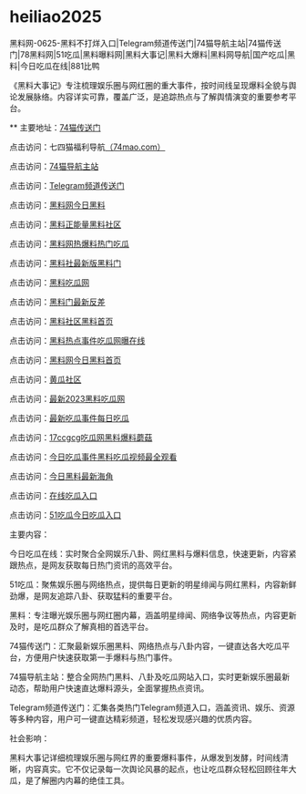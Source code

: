 # heiliao2025
黑料网-0625-黑料不打烊入口|Telegram频道传送门|74猫导航主站|74猫传送门|78黑料网|51吃瓜|黑料曝料网|黑料大事记|黑料大爆料|黑料网导航|国产吃瓜|黑料|今日吃瓜在线|881比鸭

《黑料大事记》专注梳理娱乐圈与网红圈的重大事件，按时间线呈现爆料全貌与舆论发展脉络。内容详实可靠，覆盖广泛，是追踪热点与了解舆情演变的重要参考平台。

** 主要地址：<a href="https://74mao.com/">74猫传送门</a>

点击访问：七四猫福利导航<a href="https://74mao.com/">（74mao.com）</a>

点击访问：<a href="https://74mao.com/">74猫导航主站</a>

点击访问：<a href="https://74mao.com/">Telegram频道传送门</a>

点击访问：<a href="https://hl69.pages.dev/">黑料网今日黑料</a>

点击访问：<a href="https://hl68.pages.dev/">黑料正能量黑料社区</a>

点击访问：<a href="https://hl67.pages.dev/">黑料网热爆料热门吃瓜</a>

点击访问：<a href="https://hl66.pages.dev/">黑料社最新版黑料门</a>

点击访问：<a href="https://hl64.pages.dev/">黑料吃瓜网</a>

点击访问：<a href="https://hl65.pages.dev/">黑料门最新反差</a>

点击访问：<a href="https://hl62.pages.dev/">黑料社区黑料首页</a>

点击访问：<a href="https://hl61.pages.dev/">黑料热点事件吃瓜网曝在线</a>

点击访问：<a href="https://hl60.pages.dev/">黑料网今日黑料首页</a>

点击访问：<a href="https://cg5-04.pages.dev/">黄瓜社区</a>

点击访问：<a href="https://hl35.pages.dev/">最新2023黑料吃瓜网</a>

点击访问：<a href="https://cg09.pages.dev/">最新吃瓜事件每日吃瓜</a>

点击访问：<a href="https://cg08.pages.dev/">17ccgcg吃瓜网黑料爆料蘑菇</a>

点击访问：<a href="https://cg07.pages.dev/">今日吃瓜事件黑料吃瓜视频最全观看</a>

点击访问：<a href="https://cg06.pages.dev/">今日黑料最新海角</a>

点击访问：<a href="https://cg05.pages.dev/">在线吃瓜入口</a>

点击访问：<a href="https://cg04.pages.dev/">51吃瓜今日吃瓜入口</a>

主要内容：

今日吃瓜在线：实时聚合全网娱乐八卦、网红黑料与爆料信息，快速更新，内容紧跟热点，是网友获取每日热门资讯的高效平台。

51吃瓜：聚焦娱乐圈与网络热点，提供每日更新的明星绯闻与网红黑料，内容新鲜劲爆，是网友追踪八卦、获取猛料的重要平台。

黑料：专注曝光娱乐圈与网红圈内幕，涵盖明星绯闻、网络争议等热点，内容更新及时，是吃瓜群众了解真相的首选平台。

74猫传送门：汇聚最新娱乐圈黑料、网络热点与八卦内容，一键直达各大吃瓜平台，方便用户快速获取第一手爆料与热门事件。

74猫导航主站：整合全网热门黑料、八卦及吃瓜网站入口，实时更新娱乐圈最新动态，帮助用户快速直达爆料源头，全面掌握热点资讯。

Telegram频道传送门：汇集各类热门Telegram频道入口，涵盖资讯、娱乐、资源等多种内容，用户可一键直达精彩频道，轻松发现感兴趣的优质内容。

社会影响：

黑料大事记详细梳理娱乐圈与网红界的重要爆料事件，从爆发到发酵，时间线清晰，内容真实。它不仅记录每一次舆论风暴的起点，也让吃瓜群众轻松回顾往年大瓜，是了解圈内内幕的绝佳工具。

<span style="display:none;">[Canonical link](https://github.com/hlw20250625/arc67）</span>
